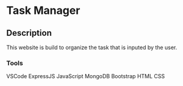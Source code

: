 # Task Manager 

## Description

This website is build to organize the task that is inputed by the user.

### Tools
 
VSCode
ExpressJS
JavaScript
MongoDB
Bootstrap
HTML
CSS
